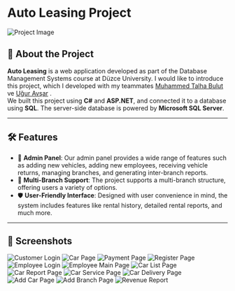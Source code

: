 # Auto Leasing Project

![Project Image](img/CustomerMainPage.png)

## 🚀 About the Project

**Auto Leasing** is a web application developed as part of the Database Management Systems course at Düzce University. I would like to introduce this project, which I developed with my teammates [Muhammed Talha Bulut](https://www.linkedin.com/in/muhammedblt/) ve [Uğur Avşar](https://www.linkedin.com/in/uğur-avşar-471a69231/) .  
We built this project using **C#** and **ASP.NET**, and connected it to a database using **SQL**. The server-side database is powered by **Microsoft SQL Server**.

---

## 🛠️ Features

- 🚀 **Admin Panel**: Our admin panel provides a wide range of features such as adding new vehicles, adding new employees, receiving vehicle returns, managing branches, and generating inter-branch reports.
- 🌟 **Multi-Branch Support**: The project supports a multi-branch structure, offering users a variety of options.
- 🛡️ **User-Friendly Interface**: Designed with user convenience in mind, the system includes features like rental history, detailed rental reports, and much more.

---

## 📸 Screenshots

![Customer Login](img/CustomerLogin.png)
![Car Page](img/CustomerCarPage.png)
![Payment Page](img/PaymentPage.png)
![Register Page](img/NewCustomerPage.png)
![Employee Login](img/EmployeeLoginPage.png)
![Employee Main Page](img/EmployeeMainPage.png)
![Car List Page](img/CarListPage.png)
![Car Report Page](img/CarReport.png)
![Car Service Page](img/CarServicePage.png)
![Car Delivery Page](img/CarDeliveryPage.png)
![Add Car Page](img/NewCarPage.png)
![Add Branch Page](img/NewBranchPage.png)
![Revenue Report](img/RevenuePage.png)
